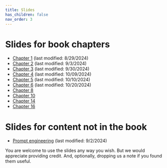 ```yaml
---
title: Slides
has_children: false
nav_order: 3
---
```


# Slides for book chapters

* [Chapter 1](slides/nnintro-ch1.pptx) (last modified: 8/29/2024)
* [Chapter 2](slides/nnintro-ch2-perceptron.pptx) (last modified: 9/3/2024)
* [Chapter 3](slides/nnintro-ch3-lr.pptx) (last modified: 9/30/2024)
* [Chapter 4](slides/nnintro-ch4-lr.pptx) (last modified: 10/09/2024)
* [Chapter 5](slides/nnintro-ch5-ffnn.pptx) (last modified: 10/10/2024)
* [Chapter 6](slides/nnintro-ch6-best.pptx) (last modified: 10/20/2024)
* [Chapter 8](slides/nnintro-ch8-dist.pptx)
* [Chapter 10](slides/nnintro-ch10-transformer.pptx)
* [Chapter 14](slides/nnintro-ch14-decoder.pptx)
* [Chapter 16](slides/nnintro-ch16.pptx)

# Slides for content not in the book

* [Prompt engineering](slides/nnintro-prompt.pptx) (last modified: 9/2/2024)

You are welcome to use the slides any way you wish. But we would appreciate providing credit. And, optionally, dropping us a note if you found them useful.
